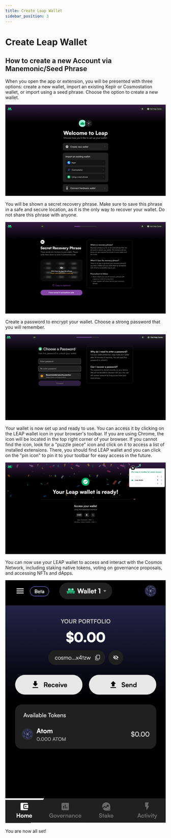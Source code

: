 ```yaml
---
title: Create Leap Wallet
sidebar_position: 3
---
```


# Create Leap Wallet

## How to create a new Account via Manemonic/Seed Phrase

When you open the app or extension, you will be presented with three options: create a new wallet, import an existing Keplr or Cosmostation wallet, or import using a seed phrase. Choose the option to create a new wallet.

![](/img/leap/create-1.png)

You will be shown a secret recovery phrase. Make sure to save this phrase in a safe and secure location, as it is the only way to recover your wallet. Do not share this phrase with anyone.

![](/img/leap/create-2.png)

Create a password to encrypt your wallet. Choose a strong password that you will remember.

![](/img/leap/create-3.png)

Your wallet is now set up and ready to use. You can access it by clicking on the LEAP wallet icon in your browser's toolbar. If you are using Chrome, the icon will be located in the top right corner of your browser. If you cannot find the icon, look for a "puzzle piece" icon and click on it to access a list of installed extensions. There, you should find LEAP wallet and you can click on the "pin icon" to pin it to your toolbar for easy access in the future.

![](/img/leap/create-4.png)

You can now use your LEAP wallet to access and interact with the Cosmos Network, including staking native tokens, voting on governance proposals, and accessing NFTs and dApps.

![](/img/leap/create-5.png)

You are now all set!